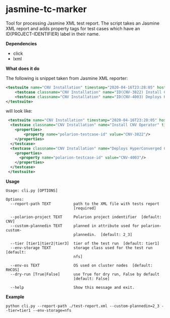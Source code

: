 # jasmine-tc-marker

Tool for processing Jasmine XML test report. The script takes an Jasmine XML report and adds property tags for 
test cases which have an ID(PROJECT-IDENTIFIER) label in their name.



__Dependencies__

- click
- lxml


__What does it do__

The following is snippet taken from Jasmine XML reporter:
```xml
<testsuite name="CNV Installation" timestamp="2020-04-16T23:28:05" hostname="localhost" time="232.139" errors="0" tests="2" skipped="0" disabled="0" failures="0">
    <testcase classname="CNV Installation" name="ID(CNV-3822) Install CNV Operator" time="64.041"/>
    <testcase classname="CNV Installation" name="ID(CNV-4003) Deploys HyperConverged Cluster" time="79.516"/>
</testsuite>
```

will look like:
```xml
 <testsuite name="CNV Installation" timestamp="2020-04-16T23:28:05" hostname="localhost" time="232.139" errors="0" tests="2" skipped="0" disabled="0" failures="0">
  <testcase classname="CNV Installation" name="Install CNV Operator" time="64.041">
    <properties>
        <property name="polarion-testcase-id" value="CNV-3822"/>
    </properties>
  </testcase>
  <testcase classname="CNV Installation" name="Deploys HyperConverged Cluster" time="79.516">
    <properties>
      <property name="polarion-testcase-id" value="CNV-4003"/>
    </properties>
  </testcase>
 </testsuite>

```


__Usage__


```console
Usage: cli.py [OPTIONS]

Options:
  --report-path TEXT          path to the XML file with tests report
                              [required]

  --polarion-project TEXT     Polarion project indentifier  [default: CNV]
  --custom-plannedin TEXT     planned in attribute used for polarion-custom-
                              plannedin.  [default: 2_3]

  --tier [tier1|tier2|tier3]  tier of the test run  [default: tier1]
  --env-storage TEXT          storage class used for the test run  [default:
                              nfs]

  --env-os TEXT               OS used on cluster nodes  [default: RHCOS]
  --dry-run [True|False]      use True for dry run, False by default
                              [default: False]

  --help                      Show this message and exit.
```


__Example__

`python cli.py --report-path ./test-report.xml --custom-plannedin=2_3 --tier=tier1 --env-storage=nfs`